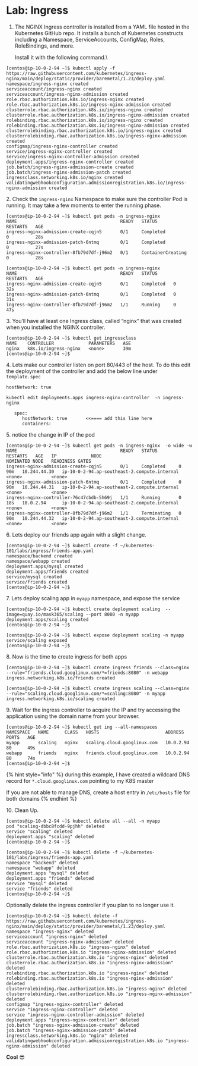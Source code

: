# Lab: Ingress

1.  The NGINX Ingress controller is installed from a YAML file hosted in the Kubernetes GitHub repo. It installs a bunch of Kubernetes constructs including a Namespace, ServiceAccounts, ConfigMap, Roles, RoleBindings, and more.

    Install it with the following command.\


```
[centos@ip-10-0-2-94 ~]$ kubectl apply -f https://raw.githubusercontent.com/kubernetes/ingress-nginx/main/deploy/static/provider/baremetal/1.23/deploy.yaml
namespace/ingress-nginx created
serviceaccount/ingress-nginx created
serviceaccount/ingress-nginx-admission created
role.rbac.authorization.k8s.io/ingress-nginx created
role.rbac.authorization.k8s.io/ingress-nginx-admission created
clusterrole.rbac.authorization.k8s.io/ingress-nginx created
clusterrole.rbac.authorization.k8s.io/ingress-nginx-admission created
rolebinding.rbac.authorization.k8s.io/ingress-nginx created
rolebinding.rbac.authorization.k8s.io/ingress-nginx-admission created
clusterrolebinding.rbac.authorization.k8s.io/ingress-nginx created
clusterrolebinding.rbac.authorization.k8s.io/ingress-nginx-admission created
configmap/ingress-nginx-controller created
service/ingress-nginx-controller created
service/ingress-nginx-controller-admission created
deployment.apps/ingress-nginx-controller created
job.batch/ingress-nginx-admission-create created
job.batch/ingress-nginx-admission-patch created
ingressclass.networking.k8s.io/nginx created
validatingwebhookconfiguration.admissionregistration.k8s.io/ingress-nginx-admission created

```

2\. Check the `ingress-nginx` Namespace to make sure the controller Pod is running. It may take a few moments to enter the running phase.

```
[centos@ip-10-0-2-94 ~]$ kubectl get pods -n ingress-nginx
NAME                                       READY   STATUS              RESTARTS   AGE
ingress-nginx-admission-create-cqjn5       0/1     Completed           0          28s
ingress-nginx-admission-patch-6ntmq        0/1     Completed           0          27s
ingress-nginx-controller-8fb79d7df-j96m2   0/1     ContainerCreating   0          28s

[centos@ip-10-0-2-94 ~]$ kubectl get pods -n ingress-nginx
NAME                                       READY   STATUS      RESTARTS   AGE
ingress-nginx-admission-create-cqjn5       0/1     Completed   0          32s
ingress-nginx-admission-patch-6ntmq        0/1     Completed   0          31s
ingress-nginx-controller-8fb79d7df-j96m2   1/1     Running     0          47s

```

3\. You’ll have at least one Ingress class, called “nginx” that was created when you installed the NGINX controller.

```
[centos@ip-10-0-2-94 ~]$ kubectl get ingressclass
NAME    CONTROLLER             PARAMETERS   AGE
nginx   k8s.io/ingress-nginx   <none>       39m
[centos@ip-10-0-2-94 ~]$ 
```

4\. Lets make our controller listen on port 80/443 of the host. To do this edit the deployment of the controller and add the below line under `template.spec`

`hostNetwork: true`

```
kubectl edit deployments.apps ingress-nginx-controller  -n ingress-nginx
```

```
   spec:
      hostNetwork: true       <<==== add this line here
      containers:
```

5\. notice the change in IP of the pod

```
[centos@ip-10-0-2-94 ~]$ kubectl get pods -n ingress-nginx  -o wide -w
NAME                                       READY   STATUS        RESTARTS   AGE   IP             NODE                                           NOMINATED NODE   READINESS GATES
ingress-nginx-admission-create-cqjn5       0/1     Completed     0          90m   10.244.44.30   ip-10-0-2-94.ap-southeast-2.compute.internal   <none>           <none>
ingress-nginx-admission-patch-6ntmq        0/1     Completed     0          90m   10.244.44.31   ip-10-0-2-94.ap-southeast-2.compute.internal   <none>           <none>
ingress-nginx-controller-76c47cbdb-5h69j   1/1     Running       0          18s   10.0.2.94      ip-10-0-2-94.ap-southeast-2.compute.internal   <none>           <none>
ingress-nginx-controller-8fb79d7df-j96m2   1/1     Terminating   0          90m   10.244.44.32   ip-10-0-2-94.ap-southeast-2.compute.internal   <none>           <none>
```

6\. Lets deploy our friends app again with a slight change.&#x20;

```
[centos@ip-10-0-2-94 ~]$ kubectl create -f ~/kubernetes-101/labs/ingress/friends-app.yaml 
namespace/backend created
namespace/webapp created
deployment.apps/mysql created
deployment.apps/friends created
service/mysql created
service/friends created
[centos@ip-10-0-2-94 ~]$ 
```

7\. Lets deploy scaling app in `myapp` namespace, and expose the service

```
[centos@ip-10-0-2-94 ~]$ kubectl create deployment scaling  --image=quay.io/mask365/scaling --port 8080 -n myapp
deployment.apps/scaling created
[centos@ip-10-0-2-94 ~]$ 
```

```
[centos@ip-10-0-2-94 ~]$ kubectl expose deployment scaling -n myapp
service/scaling exposed
[centos@ip-10-0-2-94 ~]$ 
```

8\. Now is the time to create ingress for both apps

```
[centos@ip-10-0-2-94 ~]$ kubectl create ingress friends --class=nginx  --rule="friends.cloud.googlinux.com/*=friends:8080" -n webapp
ingress.networking.k8s.io/friends created
```

```
[centos@ip-10-0-2-94 ~]$ kubectl create ingress scaling --class=nginx  --rule="scaling.cloud.googlinux.com/*=scaling:8080" -n myapp
ingress.networking.k8s.io/scaling created
```

9\. Wait for the ingress controller to acquire the IP and try accessing the application using the domain name from your browser.

```
[centos@ip-10-0-2-94 ~]$ kubectl get ing --all-namespaces 
NAMESPACE   NAME      CLASS   HOSTS                         ADDRESS     PORTS   AGE
myapp       scaling   nginx   scaling.cloud.googlinux.com   10.0.2.94   80      49s
webapp      friends   nginx   friends.cloud.googlinux.com   10.0.2.94   80      74s
[centos@ip-10-0-2-94 ~]$
```

{% hint style="info" %}
during this example, I have created a wildcard DNS record for `*.cloud.googlinux.com` pointing to my K8S master

If you are not able to manage DNS, create a host entry in `/etc/hosts` file for both domains
{% endhint %}

10\. Clean Up.

```
[centos@ip-10-0-2-94 ~]$ kubectl delete all --all -n myapp
pod "scaling-dbbc8fcdd-9pjhh" deleted
service "scaling" deleted
deployment.apps "scaling" deleted
[centos@ip-10-0-2-94 ~]$
```

```
[centos@ip-10-0-2-94 ~]$ kubectl delete -f ~/kubernetes-101/labs/ingress/friends-app.yaml 
namespace "backend" deleted
namespace "webapp" deleted
deployment.apps "mysql" deleted
deployment.apps "friends" deleted
service "mysql" deleted
service "friends" deleted
[centos@ip-10-0-2-94 ~]$ 
```

Optionally delete the ingress controller if you plan to no longer use it.

```
[centos@ip-10-0-2-94 ~]$ kubectl delete -f https://raw.githubusercontent.com/kubernetes/ingress-nginx/main/deploy/static/provider/baremetal/1.23/deploy.yaml
namespace "ingress-nginx" deleted
serviceaccount "ingress-nginx" deleted
serviceaccount "ingress-nginx-admission" deleted
role.rbac.authorization.k8s.io "ingress-nginx" deleted
role.rbac.authorization.k8s.io "ingress-nginx-admission" deleted
clusterrole.rbac.authorization.k8s.io "ingress-nginx" deleted
clusterrole.rbac.authorization.k8s.io "ingress-nginx-admission" deleted
rolebinding.rbac.authorization.k8s.io "ingress-nginx" deleted
rolebinding.rbac.authorization.k8s.io "ingress-nginx-admission" deleted
clusterrolebinding.rbac.authorization.k8s.io "ingress-nginx" deleted
clusterrolebinding.rbac.authorization.k8s.io "ingress-nginx-admission" deleted
configmap "ingress-nginx-controller" deleted
service "ingress-nginx-controller" deleted
service "ingress-nginx-controller-admission" deleted
deployment.apps "ingress-nginx-controller" deleted
job.batch "ingress-nginx-admission-create" deleted
job.batch "ingress-nginx-admission-patch" deleted
ingressclass.networking.k8s.io "nginx" deleted
validatingwebhookconfiguration.admissionregistration.k8s.io "ingress-nginx-admission" deleted
```

**Cool** 😎&#x20;
